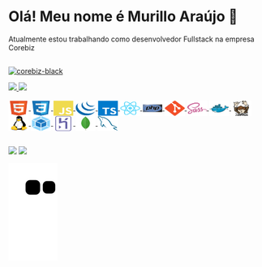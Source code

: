 ### <h1>Olá! Meu nome é Murillo Araújo 👋 </h1> 

<p style="display: inline_block">Atualmente estou trabalhando como desenvolvedor Fullstack na empresa Corebiz
 
 ##

<a href="https://www.corebiz.ag/pt/" target="_blank">![corebiz-black](https://user-images.githubusercontent.com/26441702/118388458-0037ae80-b5fb-11eb-8020-c27bca070bbd.jpg)</a>

 <div>
  <a href="https://github.com/MurilloAraujo9mm">
  <img height="180em" src="https://github-readme-stats.vercel.app/api?username=MurilloAraujo9mm&show_icons=true&theme=dracula&include_all_commits=true&count_private=false"/>
  <img height="180em" src="https://github-readme-stats.vercel.app/api/top-langs/?username=MurilloAraujo9mm&layout=compact&langs_count=7&theme=dracula"/>
</div>

 <div style="display: inline_block"><br>
    <img align="center" alt="Murillo-HTML" height="30" width="40" src="https://raw.githubusercontent.com/devicons/devicon/master/icons/html5/html5-original.svg">
  <img align="center" alt="Murillo-CSS" height="30" width="40" src="https://raw.githubusercontent.com/devicons/devicon/master/icons/css3/css3-original.svg">
  <img align="center" alt="Murillo-Js" height="30" width="40" src="https://raw.githubusercontent.com/devicons/devicon/master/icons/javascript/javascript-plain.svg">
    <img align="center" alt="Murillo-jquery" height="30" width="40" src="https://raw.githubusercontent.com/devicons/devicon/master/icons/jquery/jquery-original.svg">

  <img align="center" alt="Murillo-Ts" height="30" width="40" src="https://raw.githubusercontent.com/devicons/devicon/master/icons/typescript/typescript-plain.svg">
  <img align="center" alt="Murillo-React" height="30" width="40" src="https://raw.githubusercontent.com/devicons/devicon/master/icons/react/react-original.svg">

  <img align="center" alt="Murillo-php" height="30" width="40" src="https://raw.githubusercontent.com/devicons/devicon/master/icons/php/php-original.svg">
  <img align="center" alt="Murillo-git" height="30" width="40" src="https://raw.githubusercontent.com/devicons/devicon/master/icons/git/git-original.svg">
  <img align="center" alt="Murillo-sass" height="30" width="40" src="https://raw.githubusercontent.com/devicons/devicon/master/icons/sass/sass-original.svg">
  <img align="center" alt="Murillo-docker" height="30" width="40" src="https://raw.githubusercontent.com/devicons/devicon/master/icons/docker/docker-original.svg">
    <img align="center" alt="Murillo-composer" height="30" width="40" src="https://raw.githubusercontent.com/devicons/devicon/master/icons/composer/composer-original.svg">

  <img align="center" alt="Murillo-linux" height="30" width="40" src="https://raw.githubusercontent.com/devicons/devicon/master/icons/linux/linux-original.svg">
 
   <img align="center" alt="Murillo-webpack" height="30" width="40" src="https://raw.githubusercontent.com/devicons/devicon/master/icons/webpack/webpack-original.svg">
   <img align="center" alt="Murillo-heroku" height="30" width="40" src="https://raw.githubusercontent.com/devicons/devicon/master/icons/heroku/heroku-original.svg">
   <img align="center" alt="Murillo-mongodb" height="30" width="40" src="https://raw.githubusercontent.com/devicons/devicon/master/icons/mongodb/mongodb-original.svg">
  <img align="center" alt="Murillo-mysql" height="30" width="40" src="https://raw.githubusercontent.com/devicons/devicon/master/icons/mysql/mysql-original.svg">
</div>

##
 
<div> 

  <a href = "mailto:murilloaraujog@gmail.com"><img src="https://img.shields.io/badge/-Gmail-%23333?style=for-the-badge&logo=gmail&logoColor=white" target="_blank"></a>
  <a href="https://www.linkedin.com/in/murillo-ara%C3%BAjo-393549134/" target="_blank"><img src="https://img.shields.io/badge/-LinkedIn-%230077B5?style=for-the-badge&logo=linkedin&logoColor=white" target="_blank"></a> 
 
![Snake animation](https://github.com/rafaballerini/rafaballerini/blob/output/github-contribution-grid-snake.svg)
 
</div>
